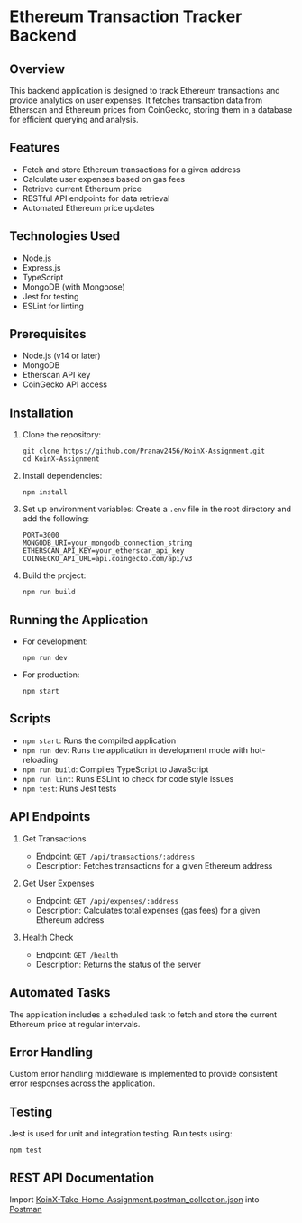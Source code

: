 # Ethereum Transaction Tracker Backend

## Overview

This backend application is designed to track Ethereum transactions and provide analytics on user expenses. It fetches transaction data from Etherscan and Ethereum prices from CoinGecko, storing them in a database for efficient querying and analysis.

## Features

- Fetch and store Ethereum transactions for a given address
- Calculate user expenses based on gas fees
- Retrieve current Ethereum price
- RESTful API endpoints for data retrieval
- Automated Ethereum price updates

## Technologies Used

- Node.js
- Express.js
- TypeScript
- MongoDB (with Mongoose)
- Jest for testing
- ESLint for linting

## Prerequisites

- Node.js (v14 or later)
- MongoDB
- Etherscan API key
- CoinGecko API access

## Installation

1. Clone the repository:
   ```
   git clone https://github.com/Pranav2456/KoinX-Assignment.git
   cd KoinX-Assignment
   ```

2. Install dependencies:
   ```
   npm install
   ```

3. Set up environment variables:
   Create a `.env` file in the root directory and add the following:
   ```
   PORT=3000
   MONGODB_URI=your_mongodb_connection_string
   ETHERSCAN_API_KEY=your_etherscan_api_key
   COINGECKO_API_URL=api.coingecko.com/api/v3
   ```

4. Build the project:
   ```
   npm run build
   ```

## Running the Application

- For development:
  ```
  npm run dev
  ```

- For production:
  ```
  npm start
  ```

## Scripts

- `npm start`: Runs the compiled application
- `npm run dev`: Runs the application in development mode with hot-reloading
- `npm run build`: Compiles TypeScript to JavaScript
- `npm run lint`: Runs ESLint to check for code style issues
- `npm test`: Runs Jest tests

## API Endpoints

1. Get Transactions
   - Endpoint: `GET /api/transactions/:address`
   - Description: Fetches transactions for a given Ethereum address

2. Get User Expenses
   - Endpoint: `GET /api/expenses/:address`
   - Description: Calculates total expenses (gas fees) for a given Ethereum address

3. Health Check
   - Endpoint: `GET /health`
   - Description: Returns the status of the server

## Automated Tasks

The application includes a scheduled task to fetch and store the current Ethereum price at regular intervals.

## Error Handling

Custom error handling middleware is implemented to provide consistent error responses across the application.

## Testing

Jest is used for unit and integration testing. Run tests using:
```
npm test
```
## REST API Documentation
Import [KoinX-Take-Home-Assignment.postman_collection.json](./KoinX-Take-Home-Assignment.postman_collection.json) into [Postman](https://www.postman.com/)